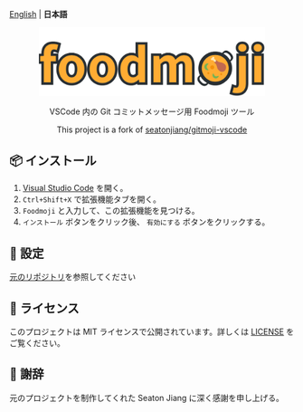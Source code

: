 [English](README.md) | **日本語**

<p align="center">
    <img src="assets/foodmoji.png" width="400">
</p>

<p align="center">VSCode 内の Git コミットメッセージ用 Foodmoji ツール</p>

<p align="center">
    <span>This project is a fork of <a href="https://github.com/seatonjiang/gitmoji-vscode">seatonjiang/gitmoji-vscode</a></span>
</p>

## 📦 インストール

1. [Visual Studio Code](https://code.visualstudio.com/) を開く。
2. `Ctrl+Shift+X` で拡張機能タブを開く。
3. `Foodmoji` と入力して、この拡張機能を見つける。
4. `インストール` ボタンをクリック後、 `有効にする` ボタンをクリックする。

## 🔨 設定

[元のリポジトリ](https://github.com/seatonjiang/gitmoji-vscode/blob/main/README.ja.md#-%E8%A8%AD%E5%AE%9A)を参照してください

## 📃 ライセンス

このプロジェクトは MIT ライセンスで公開されています。詳しくは [LICENSE](https://github.com/seatonjiang/gitmoji-vscode/blob/main/LICENSE) をご覧ください。

## 🙌 謝辞

元のプロジェクトを制作してくれた Seaton Jiang に深く感謝を申し上げる。
